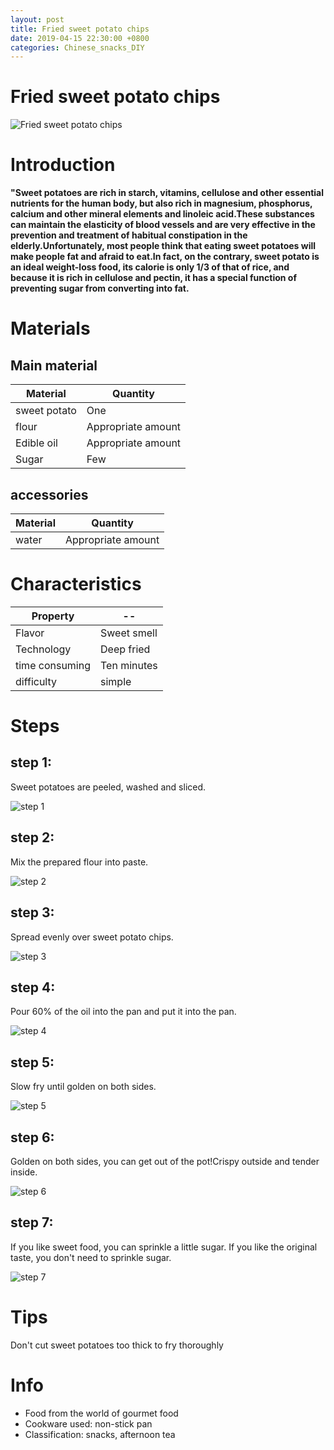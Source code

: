 ```yaml
---
layout: post
title: Fried sweet potato chips
date: 2019-04-15 22:30:00 +0800
categories: Chinese_snacks_DIY
---
```


# Fried sweet potato chips

![Fried sweet potato chips]({{site.baseurl}}/img/428598/428598.jpg)

# Introduction

**"Sweet potatoes are rich in starch, vitamins, cellulose and other essential nutrients for the human body, but also rich in magnesium, phosphorus, calcium and other mineral elements and linoleic acid.These substances can maintain the elasticity of blood vessels and are very effective in the prevention and treatment of habitual constipation in the elderly.Unfortunately, most people think that eating sweet potatoes will make people fat and afraid to eat.In fact, on the contrary, sweet potato is an ideal weight-loss food, its calorie is only 1/3 of that of rice, and because it is rich in cellulose and pectin, it has a special function of preventing sugar from converting into fat.**

# Materials


## Main material

Material|Quantity
--|--
sweet potato|One
flour|Appropriate amount
Edible oil|Appropriate amount
Sugar|Few

## accessories

Material|Quantity
--|--
water|Appropriate amount

# Characteristics

Property|--
--|--
Flavor|Sweet smell
Technology|Deep fried
time consuming|Ten minutes
difficulty|simple

# Steps

## step 1:

Sweet potatoes are peeled, washed and sliced.

![step 1]({{site.baseurl}}/img/428598/1.jpg)

## step 2:

Mix the prepared flour into paste.

![step 2]({{site.baseurl}}/img/428598/2.jpg)

## step 3:

Spread evenly over sweet potato chips.

![step 3]({{site.baseurl}}/img/428598/3.jpg)

## step 4:

Pour 60% of the oil into the pan and put it into the pan.

![step 4]({{site.baseurl}}/img/428598/4.jpg)

## step 5:

Slow fry until golden on both sides.

![step 5]({{site.baseurl}}/img/428598/5.jpg)

## step 6:

Golden on both sides, you can get out of the pot!Crispy outside and tender inside.

![step 6]({{site.baseurl}}/img/428598/6.jpg)

## step 7:

If you like sweet food, you can sprinkle a little sugar. If you like the original taste, you don't need to sprinkle sugar.

![step 7]({{site.baseurl}}/img/428598/7.jpg)

# Tips

Don't cut sweet potatoes too thick to fry thoroughly

# Info

- Food from the world of gourmet food
- Cookware used: non-stick pan
- Classification: snacks, afternoon tea